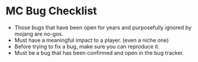 # MC Bug Checklist
* Those bugs that have been open for years and purposefully ignored by mojang
  are no-gos.
* Must have a meaningful impact to a player. (even a niche one)
* Before trying to fix a bug, make sure you can reproduce it.
* Must be a bug that has been confirmed and open in the bug tracker.
